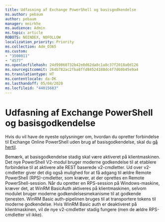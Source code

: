```yaml
---
title: Udfasning af Exchange PowerShell og basisgodkendelse
ms.author: pebaum
author: pebaum
manager: mnirkhe
ms.audience: Admin
ms.topic: article
ROBOTS: NOINDEX, NOFOLLOW
localization_priority: Priority
ms.collection: Adm_O365
ms.custom:
- "3500011"
- "4577"
ms.openlocfilehash: 24d59860732b42e8d62da8c1a8c37f2018a0d126
ms.sourcegitcommit: 264b782ac2fba8ffd84524180dc4f7d60b45e9a4
ms.translationtype: HT
ms.contentlocale: da-DK
ms.lasthandoff: 05/04/2020
ms.locfileid: "44015683"
---
```

# <a name="exchange-powershell-and-basic-authentication-deprecation"></a>Udfasning af Exchange PowerShell og basisgodkendelse

Hvis du vil have de nyeste oplysninger om, hvordan du opretter forbindelse til Exchange Online PowerShell uden brug af basisgodkendelse, skal du [gå hertil](https://aka.ms/psbasicauth).

Bemærk, at basisgodkendelse stadig skal være aktiveret på klientmaskinen.
Det nye PowerShell V2-modul bruger moderne godkendelse til at etablere forbindelse til at aktivere alle REST baserede v2-cmdletter. Ud over v2-cmdletter giver det dig også mulighed for at få adgang til ældre Remote PowerShell (RPS)-cmdletter, som kræver, at der oprettes en Remote PowerShell-session. Når du opretter en RPS-session på Windows-maskine, kræver det, at WinRM BasicAuth aktiveres på klientmaskinen, selvom modulet bruger moderne godkendelsesmekanisme til at godkende tjenesten. WinRM Basic auth-pipelinen bruges til at transportere tokens til moderne godkendelse. Hvis WinRM Basic auth er deaktiveret på klientmaskinen, vil de nye v2-cmdletter stadig fungere (men de ældre RPS-cmdletter vil ikke).

